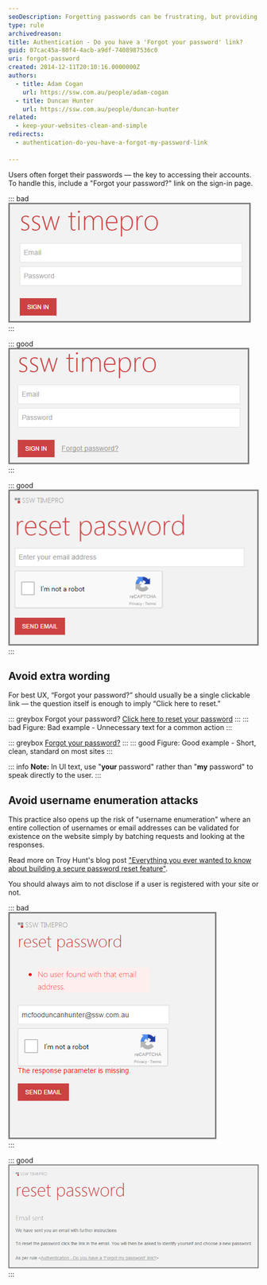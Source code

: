 ```yaml
---
seoDescription: Forgetting passwords can be frustrating, but providing a 'Forgot my password' link on the sign-in page makes it easy to regain access.
type: rule
archivedreason:
title: Authentication - Do you have a 'Forgot your password' link?
guid: 07cac45a-80f4-4acb-a9df-7408987536c0
uri: forgot-password
created: 2014-12-11T20:10:16.0000000Z
authors:
  - title: Adam Cogan
    url: https://ssw.com.au/people/adam-cogan
  - title: Duncan Hunter
    url: https://ssw.com.au/people/duncan-hunter
related:
  - keep-your-websites-clean-and-simple
redirects:
  - authentication-do-you-have-a-forgot-my-password-link

---
```


Users often forget their passwords — the key to accessing their accounts. To handle this, include a "Forgot your password?" link on the sign-in page.

<!--endintro-->

::: bad  
![Figure: Bad example - What will happen for the poor user that forgot their password?](forgot-password-bad.png)  
:::

::: good  
![Figure: Good example - Users have an option if they forget their password](forgot-password-good.png)  
:::

::: good  
![Figure: Good example - Users enter their email to get a new password](reset-password-example.png)  
:::

## Avoid extra wording

For best UX, “Forgot your password?” should usually be a single clickable link — the question itself is enough to imply “Click here to reset.”

::: greybox
Forgot your password? [Click here to reset your password](#)
:::
::: bad
Figure: Bad example - Unnecessary text for a common action
:::

::: greybox
[Forgot your password?](#)
:::
::: good
Figure: Good example - Short, clean, standard on most sites
:::

::: info
**Note:** In UI text, use "**your** password" rather than "**my** password" to speak directly to the user.
:::

## Avoid username enumeration attacks

This practice also opens up the risk of "username enumeration" where an entire collection of usernames or email addresses can be validated for existence on the website simply by batching requests and looking at the responses.

Read more on Troy Hunt's blog post ["Everything you ever wanted to know about building a secure password reset feature"](http://www.troyhunt.com/2012/05/everything-you-ever-wanted-to-know.html).

You should always aim to not disclose if a user is registered with your site or not.

::: bad  
![Figure: Bad example - Displaying information whether a user exists or not](username-enumeration-bad.png)  
:::

::: good  
![Figure: Good example - Do not disclose whether a user is registered with your site](username-enumeration-good.png)  
:::
